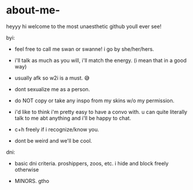 # about-me-

heyyy hi welcome to the most unaesthetic github youll ever see!

byi:

- feel free to call me swan or swanne! i go by she/her/hers. 

- i'll talk as much as you will, i'll match the energy. (i mean that in a good way)

- usually afk so w2i is a must. 😅

- dont sexualize me as a person.

- do NOT copy or take any inspo from my skins w/o my permission.

- i'd like to think i'm pretty easy to have a convo with. u can quite literally talk to me abt anything and i'll be happy to chat.

- c+h freely if i recognize/know you.

- dont be weird and we'll be cool.

dni:
  
- basic dni criteria. proshippers, zoos, etc. i hide and block freely otherwise
 
- MINORS. gtho 
